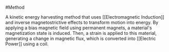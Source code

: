 #Method 



A kinetic energy harvesting method that uses [[Electromagnetic Induction]] and inverse magnetostrictive effects to transform motion into energy. By applying a bias magnetic field using permanent magnets, a material's magnetization state is induced. Then, a strain is applied to this material, generating a change in magnetic flux, which is converted into [[Electric Power]] using a coil.